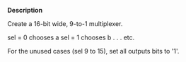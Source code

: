 **Description**

Create a 16-bit wide, 9-to-1 multiplexer.

sel = 0 chooses a
sel = 1 chooses b
.
.
.
etc.

For the unused cases (sel 9 to 15), set all outputs bits to '1'.
